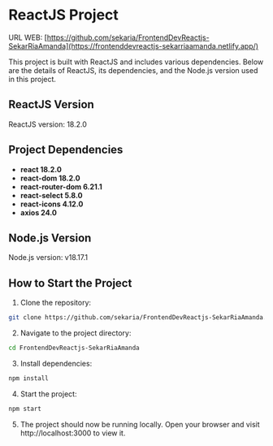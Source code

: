 # ReactJS Project
URL WEB: [https://github.com/sekaria/FrontendDevReactjs-SekarRiaAmanda](https://frontenddevreactjs-sekarriaamanda.netlify.app/)


This project is built with ReactJS and includes various dependencies. Below are the details of ReactJS, its dependencies, and the Node.js version used in this project.

## ReactJS Version

ReactJS version: 18.2.0

## Project Dependencies

- **react 18.2.0**
- **react-dom 18.2.0**
- **react-router-dom 6.21.1**
- **react-select 5.8.0**
- **react-icons 4.12.0**
- **axios 24.0**

## Node.js Version

Node.js version: v18.17.1

## How to Start the Project

1. Clone the repository:
```bash
git clone https://github.com/sekaria/FrontendDevReactjs-SekarRiaAmanda.git
```
2. Navigate to the project directory:
```bash
cd FrontendDevReactjs-SekarRiaAmanda
```
3. Install dependencies:
```bash
npm install
```
4. Start the project:
```bash
npm start
```
5. The project should now be running locally. Open your browser and visit http://localhost:3000 to view it.
